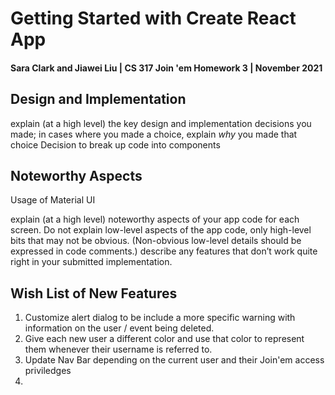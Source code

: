 # Getting Started with Create React App
#### Sara Clark and Jiawei Liu | CS 317 Join 'em Homework 3 | November 2021
## Design and Implementation
explain (at a high level) the key design and implementation decisions you made; in cases where you made a choice, explain *why* you made that choice
Decision to break up code into components


## Noteworthy Aspects
Usage of Material UI

explain (at a high level) noteworthy aspects of your app code for each screen. Do not explain low-level aspects of the app code, only high-level bits that may not be obvious. (Non-obvious low-level details should be expressed in code comments.)
describe any features that don’t work quite right in your submitted implementation.

## Wish List of New Features
1. Customize alert dialog to be include a more specific warning with information on the user / event being deleted.
2. Give each new user a different color and use that color to represent them whenever their username is referred to.
3. Update Nav Bar depending on the current user and their Join'em access priviledges
4.  
